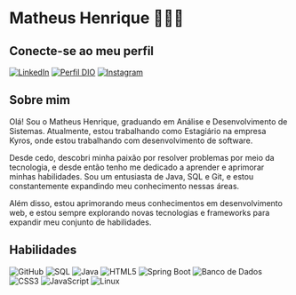 # Matheus Henrique 👨🏻‍💻

## Conecte-se ao meu perfil

[![LinkedIn](https://img.shields.io/badge/LinkedIn-000?style=for-the-badge&logo=linkedin&logoColor=0E76A8)](https://www.linkedin.com/in/mat-henriqu/)
[![Perfil DIO](https://img.shields.io/badge/-Meu%20Perfil%20na%20DIO-30A3DC?style=for-the-badge)](https://www.dio.me/users/mat_henriqu/)
[![Instagram](https://img.shields.io/badge/Instagram-E4405F?style=for-the-badge&logo=instagram&logoColor=white)](https://www.instagram.com/mat_henriqu/)


## Sobre mim

Olá! Sou o Matheus Henrique, graduando em Análise e Desenvolvimento de Sistemas. Atualmente, estou trabalhando como Estagiário na empresa Kyros, onde estou trabalhando com desenvolvimento de software.

Desde cedo, descobri minha paixão por resolver problemas por meio da tecnologia, e desde então tenho me dedicado a aprender e aprimorar minhas habilidades. Sou um entusiasta de Java, SQL e Git, e estou constantemente expandindo meu conhecimento nessas áreas.

Além disso, estou aprimorando meus conhecimentos em desenvolvimento web, e estou sempre explorando novas tecnologias e frameworks para expandir meu conjunto de habilidades.

## Habilidades

![GitHub](https://img.shields.io/badge/GitHub-black?logo=github)
![SQL](https://img.shields.io/badge/SQL-purple?logo=scripsql)
![Java](https://img.shields.io/badge/Java-orange?logo=java)
![HTML5](https://img.shields.io/badge/HTML5-E34F26?logo=html5&logoColor=white)
![Spring Boot](https://img.shields.io/badge/Spring_Boot-black?logo=spring)
![Banco de Dados](https://img.shields.io/badge/Banco_de_Dados-blue)
![CSS3](https://img.shields.io/badge/CSS3-1572B6?logo=css3&logoColor=white)
![JavaScript](https://img.shields.io/badge/JavaScript-F7DF1E?logo=javascript&logoColor=black)
![Linux](https://img.shields.io/badge/Linux-FCC624?style=for-the-badge&logo=linux&logoColor=black)

